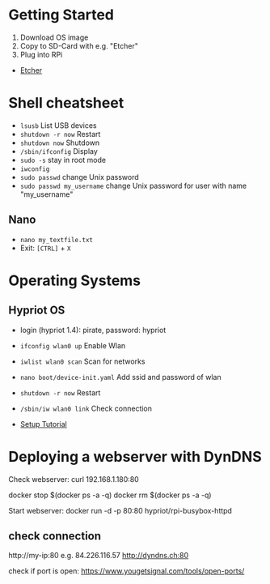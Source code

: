 

# Getting Started

1. Download OS image
2. Copy to SD-Card with e.g. "Etcher"
3. Plug into RPi

- [Etcher](https://etcher.io/)


# Shell cheatsheet

- `lsusb` List USB devices
- `shutdown -r now` Restart
- `shutdown now` Shutdown
- `/sbin/ifconfig` Display 
- `sudo -s` stay in root mode
- `iwconfig`
- `sudo passwd` change Unix password
- `sudo passwd my_username` change Unix password for user with name "my_username"

## Nano

- `nano my_textfile.txt`
- Exit: `[CTRL]` + `X`


# Operating Systems

## Hypriot OS

- login (hypriot 1.4): pirate, password: hypriot
- `ifconfig wlan0 up` Enable Wlan
- `iwlist wlan0 scan` Scan for networks
- `nano boot/device-init.yaml` Add ssid and password of wlan
- `shutdown -r now` Restart
- `/sbin/iw wlan0 link` Check connection


- [Setup Tutorial](http://therobotacademy.com/meetup/docker-linux-containers-raspberry-pi)



# Deploying a webserver with DynDNS



Check webserver: curl 192.168.1.180:80

docker stop $(docker ps -a -q)
docker rm $(docker ps -a -q)


Start webserver:  docker run -d -p 80:80 hypriot/rpi-busybox-httpd


## check connection

http://my-ip:80    e.g. 84.226.116.57
http://dyndns.ch:80


check if port is open:
https://www.yougetsignal.com/tools/open-ports/